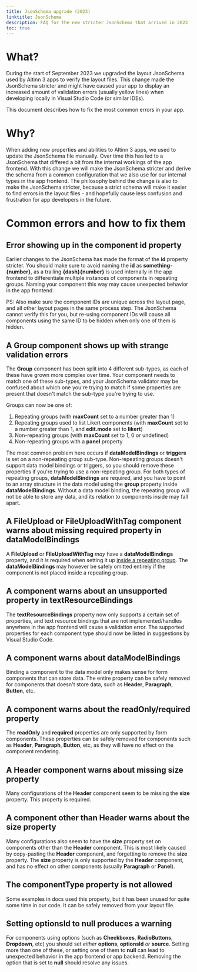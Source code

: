 ```yaml
---
title: JsonSchema upgrade (2023)
linktitle: JsonSchema
description: FAQ for the new stricter JsonSchema that arrived in 2023
toc: true
---
```


# What?
During the start of September 2023 we upgraded the layout JsonSchema used by Altinn 3 apps to verify the layout files.
This change made the JsonSchema stricter and might have caused your app to display an increased amount of validation
errors (usually yellow lines) when developing locally in Visual Studio Code (or similar IDEs).

This document describes how to fix the most common errors in your app.

# Why?
When adding new properties and abilities to Altinn 3 apps, we used to update the JsonSchema file manually. Over time
this has led to a JsonSchema that differed a bit from the internal workings of the app frontend. With this change we
will make the JsonSchema stricter and derive the schema from a common configuration that we also use for our internal
types in the app frontend. The philosophy behind the change is also to make the JsonSchema stricter, because a strict
schema will make it easier to find errors in the layout files - and hopefully cause less confusion and frustration for
app developers in the future.

# Common errors and how to fix them

## Error showing up in the component id property
Earlier changes to the JsonSchema has made the format of the **id** property stricter. You should make sure to avoid
naming the **id** as **something-{number}**, as a trailing **{dash}{number}** is used internally in the app frontend to
differentiate multiple instances of components in repeating groups. Naming your component this way may cause unexpected
behavior in the app frontend.

PS: Also make sure the component IDs are unique across the layout page, and all other layout pages in the same
process step. The JsonSchema cannot verify this for you, but re-using component IDs will cause all components using
the same ID to be hidden when only one of them is hidden.

## A Group component shows up with strange validation errors
The **Group** component has been split into 4 different sub-types, as each of these have grown more complex over time.
Your component needs to match one of these sub-types, and your JsonSchema validator may be confused about which one
you're trying to match if some properties are present that doesn't match the sub-type you're trying to use.

Groups can now be one of:
1. Repeating groups (with **maxCount** set to a number greater than 1)
2. Repeating groups used to list Likert components (with **maxCount** set to a number greater than 1, and **edit.mode** set to
   **likert**)
3. Non-repeating groups (with **maxCount** set to 1, 0 or undefined)
4. Non-repeating groups with a **panel** property

The most common problem here occurs if **dataModelBindings** or **triggers** is set on a non-repeating group sub-type.
Non-repeating groups doesn't support data model bindings or triggers, so you should remove these properties if you're
trying to use a non-repeating group. For both types of repeating groups, **dataModelBindings** are required, and you
have to point to an array structure in the data model using the **group** property inside **dataModelBindings**. Without
a data model binding, the repeating group will not be able to store any data, and its relation to components inside
may fall apart.

## A FileUpload or FileUploadWithTag component warns about missing required property in dataModelBindings
A **FileUpload** or **FileUploadWithTag** _may_ have a **dataModelBindings** property, and it _is_ required when
setting it up [inside a repeating group](/altinn-studio/v8/reference/ux/fields/grouping/repeating/attachments/).
The **dataModelBindings** may however be safely omitted entirely if the component is not placed inside a repeating group.

## A component warns about an unsupported property in textResourceBindings
The **textResourceBindings** property now only supports a certain set of properties, and text resource bindings that
are not implemented/handles anywhere in the app frontend will cause a validation error. The supported properties for
each component type should now be listed in suggestions by Visual Studio Code.

## A component warns about dataModelBindings
Binding a component to the data model only makes sense for form components that can store data. The entire property
can be safely removed for components that doesn't store data, such as **Header**, **Paragraph**, **Button**, etc.

## A component warns about the readOnly/required property
The **readOnly** and **required** properties are only supported by form components. These properties can be safely
removed for components such as **Header**, **Paragraph**, **Button**, etc, as they will have no effect on the component
rendering.

## A Header component warns about missing size property
Many configurations of the **Header** component seem to be missing the **size** property. This property is required.

## A component other than Header warns about the size property
Many configurations also seem to have the **size** property set on components other than the **Header** component. This
is most likely caused by copy-pasting the **Header** component, and forgetting to remove the **size** property. The
**size** property is only supported by the **Header** component, and has no effect on other components (usually
**Paragraph** or **Panel**).

## The componentType property is not allowed
Some examples in docs used this property, but it has been unused for quite some time in our code. It can be safely
removed from your layout file.

## Setting optionsId to null produces a warning
For components using options (such as **Checkboxes**, **RadioButtons**, **Dropdown**, etc) you should set _either_
**options**, **optionsId** _or_ **source**. Setting more than one of these, or setting one of them to **null** can
lead to unexpected behavior in the app frontend or app backend. Removing the option that is set to **null** should
resolve any issues.